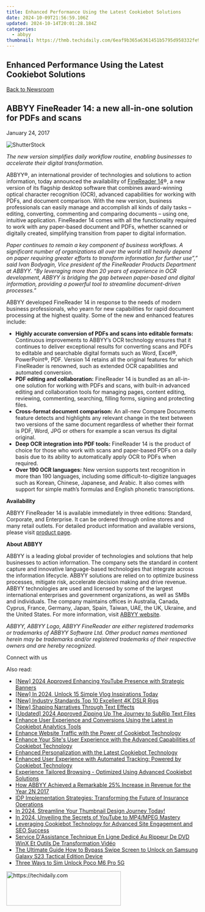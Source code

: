 ```yaml
---
title: Enhanced Performance Using the Latest Cookiebot Solutions
date: 2024-10-09T21:56:59.106Z
updated: 2024-10-14T20:01:28.184Z
categories:
  - abbyy
thumbnail: https://thmb.techidaily.com/6eaf9b365a6361451b5795d958332fe971bf3b2af37ac8e9e5c055811b75ea47.jpg
---
```


## Enhanced Performance Using the Latest Cookiebot Solutions

[Back to Newsroom](https://tools.techidaily.com/abbyy/products/)

## ABBYY FineReader 14: a new all-in-one solution for PDFs and scans

January 24, 2017

![ShutterStock](https://content.abbyy.com/-/media/project/abbyy/abbyy/branchtemplates/shutterstock_1272462163_1296-x-729.jpg?h=729&iar=0&w=1296)

_The new version simplifies daily workflow routine, enabling businesses to accelerate their digital transformation._ 

ABBYY®, an international provider of technologies and solutions to action information, today announced the availability of [FineReader 14](https://tools.techidaily.com/abbyy/products/)®, a new version of its flagship desktop software that combines award-winning optical character recognition (OCR), advanced capabilities for working with PDFs, and document comparison. With the new version, business professionals can easily manage and accomplish all kinds of daily tasks – editing, converting, commenting and comparing documents – using one, intuitive application. FineReader 14 comes with all the functionality required to work with any paper-based document and PDFs, whether scanned or digitally created, simplifying transition from paper to digital information.

_Paper continues to remain a key component of business workflows. A significant number of organizations all over the world still heavily depend on paper requiring greater efforts to transform information for further use”,” said Ivan Bodyagin, Vice president of the FineReader Products Department at ABBYY. “By leveraging more than 20 years of experience in OCR development, ABBYY is bridging the gap between paper-based and digital information, providing a powerful tool to streamline document-driven processes.”_

ABBYY developed FineReader 14 in response to the needs of modern business professionals, who yearn for new capabilities for rapid document processing at the highest quality. Some of the new and enhanced features include:

* **Highly accurate conversion of PDFs and scans into editable formats:** Continuous improvements to ABBYY’s OCR technology ensures that it continues to deliver exceptional results for converting scans and PDFs to editable and searchable digital formats such as Word, Excel®, PowerPoint®, PDF. Version 14 retains all the original features for which FineReader is renowned, such as extended OCR capabilities and automated conversion.
* **PDF editing and collaboration:** FineReader 14 is bundled as an all-in-one solution for working with PDFs and scans, with built-in advanced editing and collaboration tools for managing pages, content editing, reviewing, commenting, searching, filling forms, signing and protecting files.
* **Cross-format document comparison:** An all-new Compare Documents feature detects and highlights any relevant change in the text between two versions of the same document regardless of whether their format is PDF, Word, JPG or others for example a scan versus its digital original.
* **Deep OCR integration into PDF tools:** FineReader 14 is the product of choice for those who work with scans and paper-based PDFs on a daily basis due to its ability to automatically apply OCR to PDFs when required.
* **Over 190 OCR languages:** New version supports text recognition in more than 190 languages, including some difficult-to-digitize languages such as Korean, Chinese, Japanese, and Arabic. It also comes with support for simple math’s formulas and English phonetic transcriptions.

**Availability**

ABBYY FineReader 14 is available immediately in three editions: Standard, Corporate, and Enterprise. It can be ordered through online stores and many retail outlets. For detailed product information and available versions, please visit [product page](https://tools.techidaily.com/abbyy/products/). 

**About ABBYY** 

ABBYY is a leading global provider of technologies and solutions that help businesses to action information. The company sets the standard in content capture and innovative language-based technologies that integrate across the information lifecycle. ABBYY solutions are relied on to optimize business processes, mitigate risk, accelerate decision making and drive revenue. ABBYY technologies are used and licensed by some of the largest international enterprises and government organizations, as well as SMBs and individuals. The company maintains offices in Australia, Canada, Cyprus, France, Germany, Japan, Spain, Taiwan, UAE, the UK, Ukraine, and the United States. For more information, visit [ABBYY website](https://tools.techidaily.com/abbyy/products/). 

_ABBYY, ABBYY Logo, ABBYY FineReader are either registered trademarks or trademarks of ABBYY Software Ltd. Other product names mentioned herein may be trademarks and/or registered trademarks of their respective owners and are hereby recognized._ 

Connect with us

<ins class="adsbygoogle"
     style="display:block"
     data-ad-format="autorelaxed"
     data-ad-client="ca-pub-7571918770474297"
     data-ad-slot="1223367746"></ins>

<ins class="adsbygoogle"
     style="display:block"
     data-ad-client="ca-pub-7571918770474297"
     data-ad-slot="8358498916"
     data-ad-format="auto"
     data-full-width-responsive="true"></ins>

<span class="atpl-alsoreadstyle">Also read:</span>
<div><ul>
<li><a href="https://youtube-web.techidaily.com/024-approved-enhancing-youtube-presence-with-strategic-banners/"><u>[New] 2024 Approved Enhancing YouTube Presence with Strategic Banners</u></a></li>
<li><a href="https://fox-friendly.techidaily.com/new-in-2024-unlock-15-simple-vlog-inspirations-today/"><u>[New] In 2024, Unlock 15 Simple Vlog Inspirations Today</u></a></li>
<li><a href="https://some-knowledge.techidaily.com/new-industry-standards-top-10-excellent-4k-dslr-rigs/"><u>[New] Industry Standards Top 10 Excellent 4K DSLR Rigs</u></a></li>
<li><a href="https://fox-info.techidaily.com/new-shaping-narratives-through-text-effects/"><u>[New] Shaping Narratives Through Text Effects</u></a></li>
<li><a href="https://fox-boxes.techidaily.com/updated-2024-approved-zipping-up-the-journey-to-subrip-text-files/"><u>[Updated] 2024 Approved Zipping Up The Journey to SubRip Text Files</u></a></li>
<li><a href="https://discover-advanced.techidaily.com/enhance-user-experience-and-conversions-using-the-latest-in-cookiebot-analytics-tools/"><u>Enhance User Experience and Conversions Using the Latest in Cookiebot Analytics Tools</u></a></li>
<li><a href="https://discover-advanced.techidaily.com/enhance-website-traffic-with-the-power-of-cookiebot-technology/"><u>Enhance Website Traffic with the Power of Cookiebot Technology</u></a></li>
<li><a href="https://discover-advanced.techidaily.com/enhance-your-sites-user-experience-with-the-advanced-capabilities-of-cookiebot-technology/"><u>Enhance Your Site's User Experience with the Advanced Capabilities of Cookiebot Technology</u></a></li>
<li><a href="https://discover-advanced.techidaily.com/enhanced-personalization-with-the-latest-cookiebot-technology/"><u>Enhanced Personalization with the Latest Cookiebot Technology</u></a></li>
<li><a href="https://discover-advanced.techidaily.com/enhanced-user-experience-with-automated-tracking-powered-by-cookiebot-technology/"><u>Enhanced User Experience with Automated Tracking: Powered by Cookiebot Technology</u></a></li>
<li><a href="https://discover-advanced.techidaily.com/experience-tailored-browsing-optimized-using-advanced-cookiebot-solutions/"><u>Experience Tailored Browsing - Optimized Using Advanced Cookiebot Solutions</u></a></li>
<li><a href="https://discover-advanced.techidaily.com/how-abbyy-achieved-a-remarkable-25-increase-in-revenue-for-the-year-2n-2017/"><u>How ABBYY Achieved a Remarkable 25% Increase in Revenue for the Year 2N 2017</u></a></li>
<li><a href="https://discover-advanced.techidaily.com/idp-implementation-strategies-transforming-the-future-of-insurance-operations/"><u>IDP Implementation Strategies: Transforming the Future of Insurance Operations</u></a></li>
<li><a href="https://facebook-video-footage.techidaily.com/in-2024-streamline-your-thumbnail-design-journey-today/"><u>In 2024, Streamline Your Thumbnail Design Journey Today!</u></a></li>
<li><a href="https://some-approaches.techidaily.com/in-2024-unveiling-the-secrets-of-youtube-to-mp4mpeg-mastery/"><u>In 2024, Unveiling the Secrets of YouTube to MP4/MPEG Mastery</u></a></li>
<li><a href="https://discover-advanced.techidaily.com/leveraging-cookiebot-technology-for-advanced-site-engagement-and-seo-success/"><u>Leveraging Cookiebot Technology for Advanced Site Engagement and SEO Success</u></a></li>
<li><a href="https://discover-extraordinary.techidaily.com/service-dassistance-technique-en-ligne-dedice-au-rippeur-de-dvd-winx-et-outils-de-transformation-video/"><u>Service D'Assistance Technique En Ligne Dedicé Au Rippeur De DVD WinX Et Outils De Transformation Vidéo</u></a></li>
<li><a href="https://android-unlock.techidaily.com/the-ultimate-guide-how-to-bypass-swipe-screen-to-unlock-on-samsung-galaxy-s23-tactical-edition-device-by-drfone-android/"><u>The Ultimate Guide How to Bypass Swipe Screen to Unlock on Samsung Galaxy S23 Tactical Edition Device</u></a></li>
<li><a href="https://sim-unlock.techidaily.com/three-ways-to-sim-unlock-poco-m6-pro-5g-by-drfone-android/"><u>Three Ways to Sim Unlock Poco M6 Pro 5G</u></a></li>
</ul></div>

<!-- affiliate ads begin -->
<a href="https://aligracehair.sjv.io/c/5597632/1997675/19272" target="_top" id="1997675">
  <img src="//a.impactradius-go.com/display-ad/19272-1997675" border="0" alt="https://techidaily.com" width="300" height="90"/>
</a>
<img height="0" width="0" src="https://aligracehair.sjv.io/i/5597632/1997675/19272" style="position:absolute;visibility:hidden;" border="0" />
<!-- affiliate ads end -->

